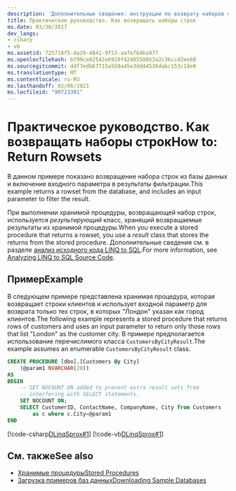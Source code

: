 ```yaml
---
description: 'Дополнительные сведения: инструкции по возврату наборов строк'
title: Практическое руководство. Как возвращать наборы строк
ms.date: 03/30/2017
dev_langs:
- csharp
- vb
ms.assetid: 725718f5-da29-4841-9f53-aafef64ba977
ms.openlocfilehash: b799ce82542e6929f42485508b3a2c36cc42ee60
ms.sourcegitcommit: ddf7edb67715a5b9a45e3dd44536dabc153c1de0
ms.translationtype: MT
ms.contentlocale: ru-RU
ms.lasthandoff: 02/06/2021
ms.locfileid: "99723391"
---
```

# <a name="how-to-return-rowsets"></a><span data-ttu-id="70b70-103">Практическое руководство. Как возвращать наборы строк</span><span class="sxs-lookup"><span data-stu-id="70b70-103">How to: Return Rowsets</span></span>

<span data-ttu-id="70b70-104">В данном примере показано возвращение набора строк из базы данных и включение входного параметра в результаты фильтрации.</span><span class="sxs-lookup"><span data-stu-id="70b70-104">This example returns a rowset from the database, and includes an input parameter to filter the result.</span></span>  
  
 <span data-ttu-id="70b70-105">При выполнении хранимой процедуры, возвращающей набор строк, используется *результирующий* класс, хранящий возвращаемые результаты из хранимой процедуры.</span><span class="sxs-lookup"><span data-stu-id="70b70-105">When you execute a stored procedure that returns a rowset, you use a *result* class that stores the returns from the stored procedure.</span></span> <span data-ttu-id="70b70-106">Дополнительные сведения см. в разделе [анализ исходного кода LINQ to SQL](analyzing-linq-to-sql-source-code.md).</span><span class="sxs-lookup"><span data-stu-id="70b70-106">For more information, see [Analyzing LINQ to SQL Source Code](analyzing-linq-to-sql-source-code.md).</span></span>  
  
## <a name="example"></a><span data-ttu-id="70b70-107">Пример</span><span class="sxs-lookup"><span data-stu-id="70b70-107">Example</span></span>  

 <span data-ttu-id="70b70-108">В следующем примере представлена хранимая процедура, которая возвращает строки клиентов и использует входной параметр для возврата только тех строк, в которых "Лондон" указан как город клиентов.</span><span class="sxs-lookup"><span data-stu-id="70b70-108">The following example represents a stored procedure that returns rows of customers and uses an input parameter to return only those rows that list "London" as the customer city.</span></span> <span data-ttu-id="70b70-109">В примере предполагается использование перечислимого класса `CustomersByCityResult`.</span><span class="sxs-lookup"><span data-stu-id="70b70-109">The example assumes an enumerable `CustomersByCityResult` class.</span></span>  
  
```sql  
CREATE PROCEDURE [dbo].[Customers By City]  
    (@param1 NVARCHAR(20))  
AS  
BEGIN  
    -- SET NOCOUNT ON added to prevent extra result sets from  
    -- interfering with SELECT statements.  
    SET NOCOUNT ON;  
    SELECT CustomerID, ContactName, CompanyName, City from Customers  
        as c where c.City=@param1  
END  
```  
  
 [!code-csharp[DLinqSprox#1](../../../../../../samples/snippets/csharp/VS_Snippets_Data/DLinqSprox/cs/northwind-sprox.cs#1)]
 [!code-vb[DLinqSprox#1](../../../../../../samples/snippets/visualbasic/VS_Snippets_Data/DLinqSprox/vb/northwind-sprox.vb#1)]  
  
## <a name="see-also"></a><span data-ttu-id="70b70-110">См. также</span><span class="sxs-lookup"><span data-stu-id="70b70-110">See also</span></span>

- [<span data-ttu-id="70b70-111">Хранимые процедуры</span><span class="sxs-lookup"><span data-stu-id="70b70-111">Stored Procedures</span></span>](stored-procedures.md)
- [<span data-ttu-id="70b70-112">Загрузка примеров баз данных</span><span class="sxs-lookup"><span data-stu-id="70b70-112">Downloading Sample Databases</span></span>](downloading-sample-databases.md)
